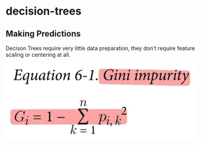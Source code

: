 # decision-trees

## Making Predictions
Decison Trees require very little data preparation, they don't require feature scaling or centering at all.

![images/gini.png](images/gini.jpg)


